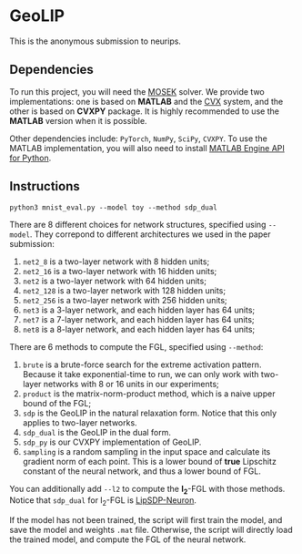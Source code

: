 # GeoLIP
This is the anonymous submission to neurips.

## Dependencies
To run this project, you will need the [MOSEK](https://www.mosek.com/) solver. We provide two implementations: one is based on **MATLAB** and the [CVX](http://cvxr.com/cvx/) system, and the other is based on **CVXPY** package. It is highly recommended to use the **MATLAB** version when it is possible.

Other dependencies include: `PyTorch`, `NumPy`, `SciPy`, `CVXPY`. To use the MATLAB implementation, you will also need to install [MATLAB Engine API for Python](https://www.mathworks.com/help/matlab/matlab-engine-for-python.html).

## Instructions
`python3 mnist_eval.py --model toy --method sdp_dual`

There are 8 different choices for network structures, specified using `--model`. They correpond to different architectures we used in the paper submission:
1. `net2_8` is a two-layer network with 8 hidden units;
2. `net2_16` is a two-layer network with 16 hidden units;
3. `net2` is a two-layer network with 64 hidden units;
4. `net2_128` is a two-layer network with 128 hidden units;
5. `net2_256` is a two-layer network with 256 hidden units;
6. `net3` is a 3-layer network, and each hidden layer has 64 units;
7. `net7` is a 7-layer network, and each hidden layer has 64 units;
8. `net8` is a 8-layer network, and each hidden layer has 64 units;


There are 6 methods to compute the FGL, specified using `--method`:
1. `brute` is a brute-force search for the extreme activation pattern. Because it take exponential-time to run, we can only work with two-layer networks with 8 or 16 units in our experiments;
2. `product` is the matrix-norm-product method, which is a naive upper bound of the FGL;
3. `sdp` is the GeoLIP in the natural relaxation form. Notice that this only applies to two-layer networks.
4. `sdp_dual` is the GeoLIP in the dual form.
5. `sdp_py` is our CVXPY implementation of GeoLIP.
6. `sampling` is a random sampling in the input space and calculate its gradient norm of each point. This is a lower bound of **true** Lipschitz constant of the neural network, and thus a lower bound of FGL.

You can additionally add `--l2` to compute the **l<sub>2</sub>**-FGL with those methods. Notice that `sdp_dual` for l<sub>2</sub>-FGL is [LipSDP-Neuron](https://github.com/arobey1/LipSDP).

If the model has not been trained, the script will first train the model, and save the model and weights `.mat` file. Otherwise, the script will directly load the trained model, and compute the FGL of the neural network.

